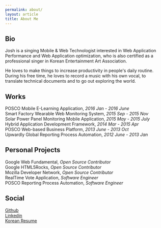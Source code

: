 ```yaml
---
permalink: about/
layout: article
title: About Me
---
```


## Bio
Josh is a singing Mobile & Web Technologist interested in Web Application Performance and Web Application optimization, who is also certified as a professional singer in Korean Entertainment Art Association.

He loves to make things to increase productivity in people's daily routine. During his free time, he loves to record a music with his own vocal, to translate technical documents and to go out exploring the world.

## Works
POSCO Mobile E-Learning Application, *2016 Jan - 2016 June* <br>
Smart Factory Wearable Web Monitoring System, *2015 Sep - 2015 Nov* <br>
Solar Power Panel Monitoring Mobile Application, *2015 May - 2015 July* <br>
Hybrid Application Development Framework, *2014 Mar - 2015 Apr* <br>
POSCO Web-based Business Platform, *2013 June - 2013 Oct* <br>
Upwardly Global Reporting Process Automation, *2012 June - 2013 Jan*

## Personal Projects
Google Web Fundamental, *Open Source Contributor* <br>
Google HTML5Rocks, *Open Source Contributor* <br>
Mozilla Developer Network, *Open Source Contributor* <br>
RealTime Vote Application, *Software Engineer* <br>
POSCO Reporting Process Automation, *Software Engineer*

## Social
[Github](https://github.com/joshua1988) <br>
[Linkedin](https://kr.linkedin.com/in/gihyojoshuajang) <br>
[Korean Resume](joshuajangresume.herokuapp.com) <br>
